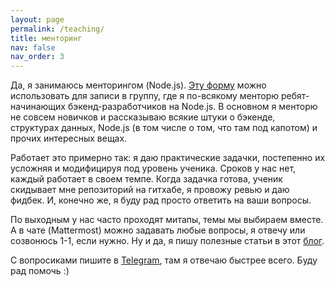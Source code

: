 ```yaml
---
layout: page
permalink: /teaching/
title: менторинг
nav: false
nav_order: 3
---
```

Да, я занимаюсь менторингом (Node.js). [Эту форму](https://docs.google.com/forms/d/e/1FAIpQLSdvS3xFFiPOJuU3GEfQ1gQibpYLarMXca1vaKQA9AnLE-LTVg/viewform) можно использовать для записи в группу, где я по-всякому менторю ребят-начинающих бэкенд-разработчиков на Node.js.
В основном я менторю не совсем новичков и рассказываю всякие штуки о бэкенде, структурах данных, Node.js (в том числе о том, что там под капотом) и прочих интересных вещах.

Работает это примерно так: я даю практические задачки, постепенно их усложняя и модифицируя под уровень ученика.
Сроков у нас нет, каждый работает в своем темпе. Когда задачка готова, ученик скидывает мне репозиторий на гитхабе, я провожу ревью и даю фидбек.
И, конечно же, я буду рад просто ответить на ваши вопросы.

По выходным у нас часто проходят митапы, темы мы выбираем вместе. 
А в чате (Mattermost) можно задавать любые вопросы, я отвечу или созвонюсь 1-1, если нужно.
Ну и да, я пишу полезные статьи в этот [блог](https://sptm.space/blog).

С вопросиками пишите в [Telegram](https://t.me/sptm_dev), там я отвечаю быстрее всего.
Буду рад помочь :)
